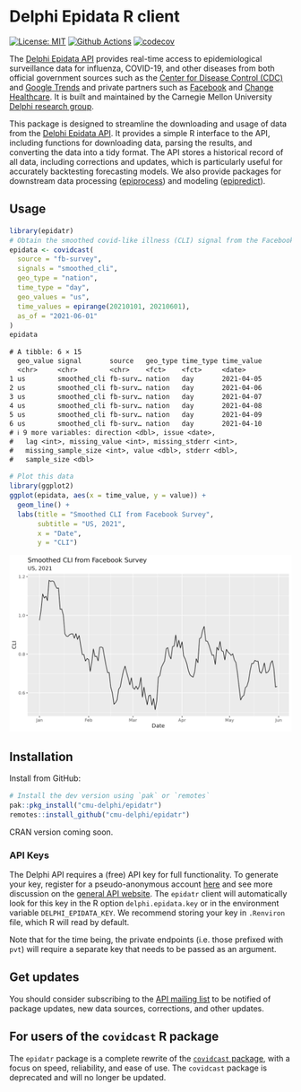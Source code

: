# Delphi Epidata R client

[![License: MIT][mit-image]][mit-url] [![Github Actions][github-actions-image]][github-actions-url]
[![codecov](https://codecov.io/gh/dsweber2/epidatr/branch/dev/graph/badge.svg?token=jVHL9eHZNZ)](https://codecov.io/gh/dsweber2/epidatr)

The [Delphi Epidata API](https://cmu-delphi.github.io/delphi-epidata/) provides real-time access to epidemiological surveillance data for influenza, COVID-19, and other diseases from both official government sources such as the [Center for Disease Control (CDC)](https://www.cdc.gov/datastatistics/index.html) and [Google Trends](https://cmu-delphi.github.io/delphi-epidata/api/covidcast-signals/google-symptoms.html) and private partners such as [Facebook](https://delphi.cmu.edu/blog/2020/08/26/covid-19-symptom-surveys-through-facebook/) and [Change Healthcare](https://www.changehealthcare.com/). It is built and maintained by the Carnegie Mellon University [Delphi research group](https://delphi.cmu.edu/).

This package is designed to streamline the downloading and usage of data from the [Delphi Epidata
API](https://cmu-delphi.github.io/delphi-epidata/). It provides a simple R interface to the API, including functions for downloading data, parsing the results, and converting the data into a tidy format. The API stores a historical record of all data, including corrections and updates, which is particularly useful for accurately backtesting forecasting models. We also provide packages for downstream data processing ([epiprocess](https://github.com/cmu-delphi/epiprocess)) and modeling ([epipredict](https://github.com/cmu-delphi/epipredict)).

## Usage

```R
library(epidatr)
# Obtain the smoothed covid-like illness (CLI) signal from the Facebook survey as it was on April 10, 2021 for the US
epidata <- covidcast(
  source = "fb-survey",
  signals = "smoothed_cli",
  geo_type = "nation",
  time_type = "day",
  geo_values = "us",
  time_values = epirange(20210101, 20210601),
  as_of = "2021-06-01"
)
epidata
```

```
# A tibble: 6 × 15
  geo_value signal       source   geo_type time_type time_value
  <chr>     <chr>        <chr>    <fct>    <fct>     <date>
1 us        smoothed_cli fb-surv… nation   day       2021-04-05
2 us        smoothed_cli fb-surv… nation   day       2021-04-06
3 us        smoothed_cli fb-surv… nation   day       2021-04-07
4 us        smoothed_cli fb-surv… nation   day       2021-04-08
5 us        smoothed_cli fb-surv… nation   day       2021-04-09
6 us        smoothed_cli fb-surv… nation   day       2021-04-10
# ℹ 9 more variables: direction <dbl>, issue <date>,
#   lag <int>, missing_value <int>, missing_stderr <int>,
#   missing_sample_size <int>, value <dbl>, stderr <dbl>,
#   sample_size <dbl>
```

```r
# Plot this data
library(ggplot2)
ggplot(epidata, aes(x = time_value, y = value)) +
  geom_line() +
  labs(title = "Smoothed CLI from Facebook Survey",
       subtitle = "US, 2021",
       x = "Date",
       y = "CLI")
```

![Smoothed CLI from Facebook Survey](man/figures/fb-cli-signal.png)

## Installation

Install from GitHub:

```R
# Install the dev version using `pak` or `remotes`
pak::pkg_install("cmu-delphi/epidatr")
remotes::install_github("cmu-delphi/epidatr")
```

CRAN version coming soon.

### API Keys

The Delphi API requires a (free) API key for full functionality. To generate
your key, register for a pseudo-anonymous account
[here](https://api.delphi.cmu.edu/epidata/admin/registration_form) and see more
discussion on the [general API
website](https://cmu-delphi.github.io/delphi-epidata/api/api_keys.html). The
`epidatr` client will automatically look for this key in the R option
`delphi.epidata.key` or in the environment variable
`DELPHI_EPIDATA_KEY`. We recommend storing your key in `.Renviron` file, which R
will read by default.

Note that for the time being, the private endpoints (i.e. those prefixed with
`pvt`) will require a separate key that needs to be passed as an argument.

[mit-image]: https://img.shields.io/badge/License-MIT-yellow.svg
[mit-url]: https://opensource.org/licenses/MIT
[github-actions-image]: https://github.com/cmu-delphi/epidatr/workflows/ci/badge.svg
[github-actions-url]: https://github.com/cmu-delphi/epidatr/actions

## Get updates

You should consider subscribing to the [API mailing list](https://lists.andrew.cmu.edu/mailman/listinfo/delphi-covidcast-api) to be notified of package updates, new data sources, corrections, and other updates.

## For users of the `covidcast` R package

The `epidatr` package is a complete rewrite of the [`covidcast` package](https://cmu-delphi.github.io/covidcast/covidcastR/), with a focus on speed, reliability, and ease of use. The `covidcast` package is deprecated and will no longer be updated.
